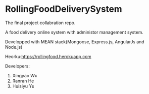 # RollingFoodDeliverySystem
The final project collabration repo.

A food delivery online system with administor management system.

Developped with MEAN stack(Mongoose, Express.js, AngularJs and Node.js)

Heorku:https://rollingfood.herokuapp.com

Developers:
  1. Xingyao Wu
  2. Ranran He
  3. Huisiyu Yu
